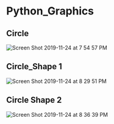 # Python_Graphics

## Circle


![Screen Shot 2019-11-24 at 7 54 57 PM](https://user-images.githubusercontent.com/34743233/69496444-41646c00-0ef8-11ea-9da5-7ea2d38558c4.png)

## Circle_Shape 1

 ![Screen Shot 2019-11-24 at 8 29 51 PM](https://user-images.githubusercontent.com/34743233/69496571-7624f300-0ef9-11ea-8def-3916841add1c.png)

## Circle Shape 2

![Screen Shot 2019-11-24 at 8 36 39 PM](https://user-images.githubusercontent.com/34743233/69496635-3f031180-0efa-11ea-8396-9c988d35f044.png)


